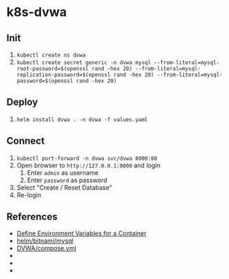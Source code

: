 # k8s-dvwa

## Init
1. `kubectl create ns dvwa`
1. `kubectl create secret generic -n dvwa mysql --from-literal=mysql-root-password=$(openssl rand -hex 20) --from-literal=mysql-replication-password=$(openssl rand -hex 20) --from-literal=mysql-password=$(openssl rand -hex 20)`


## Deploy
1. `helm install dvwa . -n dvwa -f values.yaml`

## Connect
1. `kubectl port-forward -n dvwa svc/dvwa 8000:80`
1. Open browser to `http://127.0.0.1:8000` and login
    1. Enter `admin` as username
    1. Enter `password` as password
1. Select "Create / Reset Database"
1. Re-login

## References
* [Define Environment Variables for a Container](https://kubernetes.io/docs/tasks/inject-data-application/define-environment-variable-container/)
* [helm/bitnami/mysql](https://artifacthub.io/packages/helm/bitnami/mysql)
* [DVWA/compose.yml](https://github.com/digininja/DVWA/blob/123256873d226f8b71535366fd05807ab6ad1af4/compose.yml)
* []()
* []()
* []()
